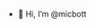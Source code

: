 - 👋 Hi, I’m @micbott



<!---
micbott/micbott is a ✨ special ✨ repository because its `README.md` (this file) appears on your GitHub profile.
You can click the Preview link to take a look at your changes.
--->
